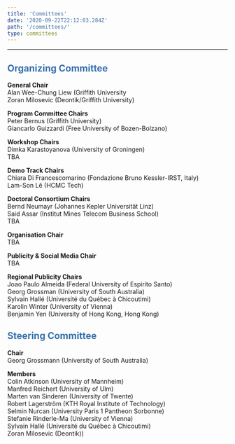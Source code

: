 ```yaml
---
title: 'Committees'
date: '2020-09-22T22:12:03.284Z'
path: '/committees/'
type: committees
---
```


<hr/>

<h2 style="color: #3771ad">Organizing Committee</h2>

**General Chair**<br/>
Alan Wee-Chung Liew (Griffith University<br/>
Zoran Milosevic (Deontik/Griffith University)

**Program Committee Chairs**<br/>
Peter Bernus (Griffith University)<br/>
Giancarlo Guizzardi (Free University of Bozen-Bolzano)

**Workshop Chairs**<br/>
Dimka Karastoyanova (University of Groningen)<br/>
TBA

**Demo Track Chairs**<br/>
Chiara Di Francescomarino (Fondazione Bruno Kessler-IRST, Italy)<br/>
Lam-Son Lê (HCMC Tech)

**Doctoral Consortium Chairs**<br/>
Bernd Neumayr (Johannes Kepler Universität Linz)<br/>
Said Assar (Institut Mines Telecom Business School)<br/>
TBA

**Organisation Chair**<br/>
TBA

**Publicity & Social Media Chair**<br/>
TBA

**Regional Publicity Chairs**<br/>
Joao Paulo Almeida (Federal University of Espirito Santo)<br/> 
Georg Grossman (University of South Australia)<br/>
Sylvain Hallé (Université du Québec à Chicoutimi)<br/>
Karolin Winter (University of Vienna)<br/>
Benjamin Yen (University of Hong Kong, Hong Kong)

<h2 style="color: #3771ad">Steering Committee</h2>

**Chair**<br/>
Georg Grossmann (University of South Australia)<br/>

**Members**<br/>
Colin Atkinson (University of Mannheim)<br/>
Manfred Reichert (University of Ulm)<br/>
Marten van Sinderen (University of Twente)<br/>
Robert Lagerström (KTH Royal Institute of Technology)<br/>
Selmin Nurcan (University Paris 1 Pantheon Sorbonne)<br/>
Stefanie Rinderle-Ma (University of Vienna)<br/>
Sylvain Hallé (Université du Québec à Chicoutimi)<br/>
Zoran Milosevic (Deontik))


